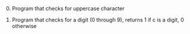 0.	Program that checks for uppercase character

1.	Program that checks for a digit (0 through 9), returns 1 if c is a digit, 0 otherwise
